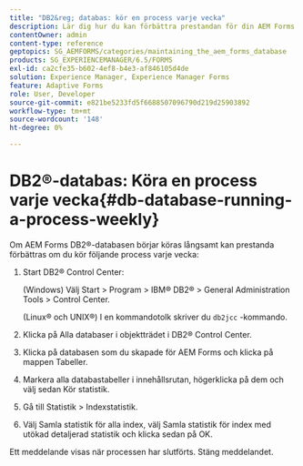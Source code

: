 ```yaml
---
title: "DB2&reg; databas: kör en process varje vecka"
description: Lär dig hur du kan förbättra prestandan för din AEM Forms DB2&reg;-databas.
contentOwner: admin
content-type: reference
geptopics: SG_AEMFORMS/categories/maintaining_the_aem_forms_database
products: SG_EXPERIENCEMANAGER/6.5/FORMS
exl-id: ca2cfe35-b602-4ef8-b4e3-af846105d4de
solution: Experience Manager, Experience Manager Forms
feature: Adaptive Forms
role: User, Developer
source-git-commit: e821be5233fd5f6688507096790d219d25903892
workflow-type: tm+mt
source-wordcount: '148'
ht-degree: 0%

---
```


# DB2®-databas: Köra en process varje vecka{#db-database-running-a-process-weekly}

Om AEM Forms DB2®-databasen börjar köras långsamt kan prestanda förbättras om du kör följande process varje vecka:

1. Start DB2® Control Center:

   (Windows) Välj Start > Program > IBM® DB2® > General Administration Tools > Control Center.

   (Linux® och UNIX®) I en kommandotolk skriver du `db2jcc` -kommando.

1. Klicka på Alla databaser i objektträdet i DB2® Control Center.
1. Klicka på databasen som du skapade för AEM Forms och klicka på mappen Tabeller.
1. Markera alla databastabeller i innehållsrutan, högerklicka på dem och välj sedan Kör statistik.
1. Gå till Statistik > Indexstatistik.
1. Välj Samla statistik för alla index, välj Samla statistik för index med utökad detaljerad statistik och klicka sedan på OK.

Ett meddelande visas när processen har slutförts. Stäng meddelandet.
